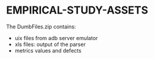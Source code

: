 # EMPIRICAL-STUDY-ASSETS

The DumbFiles.zip contains:
- uix files from adb server emulator
- xls files: output of the parser
- metrics values and defects
